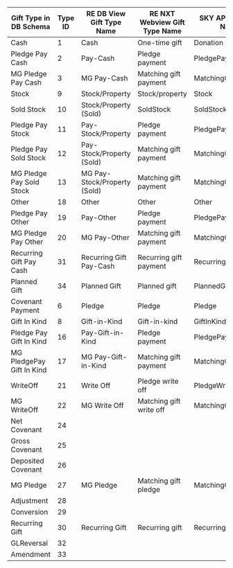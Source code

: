 | Gift Type in DB Schema           | Type ID | RE DB View Gift Type Name            | RE NXT Webview Gift Type Name          | SKY API Gift Type Name        |
|----------------------------------|---------|--------------------------------------|----------------------------------------|-------------------------------|
| Cash                             | 1       | Cash                                 | One-time gift                          | Donation                      |
| Pledge Pay Cash                  | 2       | Pay-Cash                             | Pledge payment                         | PledgePayment                 |
| MG Pledge Pay Cash               | 3       | MG Pay-Cash                          | Matching gift payment                  | MatchingGiftPayment           |
| Stock                            | 9       | Stock/Property                       | Stock/property                         | Stock                         |
| Sold Stock                       | 10      | Stock/Property (Sold)                | SoldStock                              | SoldStock                     |
| Pledge Pay Stock                 | 11      | Pay-Stock/Property                   | Pledge payment                         | PledgePayment                 |
| Pledge Pay Sold Stock            | 12      | Pay-Stock/Property (Sold)            | Matching gift payment                  | MatchingGiftPayment           |
| MG Pledge Pay Sold Stock         | 13      | MG Pay-Stock/Property (Sold)         | Matching gift payment                  | MatchingGiftPayment           |
| Other                            | 18      | Other                                | Other                                  | Other                         |
| Pledge Pay Other                 | 19      | Pay-Other                            | Pledge payment                         | PledgePayment                 |
| MG Pledge Pay Other              | 20      | MG Pay-Other                         | Matching gift payment                  | MatchingGiftPayment           |
| Recurring Gift Pay Cash          | 31      | Recurring Gift Pay-Cash              | Recurring gift payment                 | RecurringGiftPayment          |
| Planned Gift                     | 34      | Planned Gift                         | Planned gift                           | PlannedGift                   |
| Covenant Payment                 | 6       | Pledge                               | Pledge                                 | Pledge                        |
| Gift In Kind                     | 8       | Gift-in-Kind                         | Gift-in-kind                           | GiftInKind                    |
| Pledge Pay Gift In Kind          | 16      | Pay-Gift-in-Kind                     | Pledge payment                         | PledgePayment                 |
| MG PledgePay Gift In Kind        | 17      | MG Pay-Gift-in-Kind                  | Matching gift payment                  | MatchingGiftPayment           |
| WriteOff                         | 21      | Write Off                            | Pledge write off                       | PledgeWriteOff                |
| MG WriteOff                      | 22      | MG Write Off                         | Matching gift write off                | MatchingGiftWriteOff          |
| Net Covenant                     | 24      |                                      |                                        |                               |
| Gross Covenant                   | 25      |                                      |                                        |                               |
| Deposited Covenant               | 26      |                                      |                                        |                               |
| MG Pledge                        | 27      | MG Pledge                            | Matching gift pledge                   | MatchingGiftPledge            |
| Adjustment                       | 28      |                                      |                                        |                               |
| Conversion                       | 29      |                                      |                                        |                               |
| Recurring Gift                   | 30      | Recurring Gift                       | Recurring gift                         | RecurringGift                 |
| GLReversal                       | 32      |                                      |                                        |                               |
| Amendment                        | 33      |                                      |                                        |                               |
